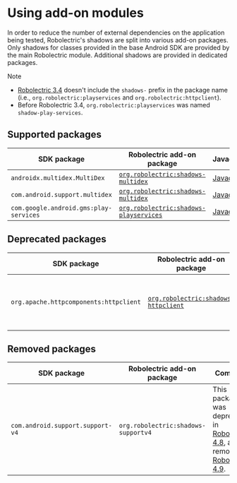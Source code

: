# Using add-on modules

In order to reduce the number of external dependencies on the application being tested,
Robolectric's shadows are split into various add-on packages. Only shadows for classes provided in
the base Android SDK are provided by the main Robolectric module. Additional shadows are provided in
dedicated packages.

> [!NOTE]
> - [Robolectric 3.4][robolectric-3.4-release] doesn't include the `shadows-` prefix in the package
    name (i.e., `org.robolectric:playservices` and `org.robolectric:httpclient`).
> - Before Robolectric 3.4, `org.robolectric:playservices` was named `shadow-play-services`.

## Supported packages

| SDK package                            | Robolectric add-on package                                            | Javadoc                                 |
|----------------------------------------|-----------------------------------------------------------------------|-----------------------------------------|
| `androidx.multidex.MultiDex`           | [`org.robolectric:shadows-multidex`][shadows-multidex-source]         | [Javadoc][shadows-multidex-javadoc]     |
| `com.android.support.multidex`         | [`org.robolectric:shadows-multidex`][shadows-multidex-source]         | [Javadoc][shadows-multidex-javadoc]     |
| `com.google.android.gms:play-services` | [`org.robolectric:shadows-playservices`][shadows-playservices-source] | [Javadoc][shadows-playservices-javadoc] |

## Deprecated packages

| SDK package                            | Robolectric add-on package                                        | Javadoc                               | Comment                                                   |
|----------------------------------------|-------------------------------------------------------------------|---------------------------------------|-----------------------------------------------------------|
| `org.apache.httpcomponents:httpclient` | [`org.robolectric:shadows-httpclient`][shadows-httpclient-source] | [Javadoc][shadows-httpclient-javadoc] | These shadows are only provided for legacy compatibility. |

## Removed packages

| SDK package                      | Robolectric add-on package          | Comment                                                                                                                               |
|----------------------------------|-------------------------------------|---------------------------------------------------------------------------------------------------------------------------------------|
| `com.android.support.support-v4` | `org.robolectric:shadows-supportv4` | This package was deprecated in [Robolectric 4.8][robolectric-4.8-release], and removed in [Robolectric 4.9][robolectric-4.9-release]. |

[robolectric-3.4-release]: https://github.com/robolectric/robolectric/releases/tag/robolectric-3.4
[robolectric-4.8-release]: https://github.com/robolectric/robolectric/releases/tag/robolectric-4.8
[robolectric-4.9-release]: https://github.com/robolectric/robolectric/releases/tag/robolectric-4.9
[shadows-httpclient-javadoc]: javadoc/latest/org/robolectric/shadows/httpclient/package-summary.html
[shadows-httpclient-source]: https://github.com/robolectric/robolectric/tree/master/shadows/httpclient
[shadows-multidex-javadoc]: javadoc/latest/org/robolectric/shadows/multidex/package-summary.html
[shadows-multidex-source]: https://github.com/robolectric/robolectric/tree/master/shadows/multidex
[shadows-playservices-javadoc]: javadoc/latest/org/robolectric/shadows/gms/package-summary.html
[shadows-playservices-source]: https://github.com/robolectric/robolectric/tree/master/shadows/playservices
